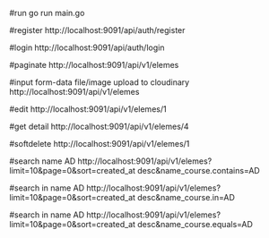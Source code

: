 #run
go run main.go

#register
http://localhost:9091/api/auth/register

#login
http://localhost:9091/api/auth/login

#paginate
http://localhost:9091/api/v1/elemes

#input form-data file/image upload to cloudinary
http://localhost:9091/api/v1/elemes

#edit
http://localhost:9091/api/v1/elemes/1

#get detail
http://localhost:9091/api/v1/elemes/4

#softdelete
http://localhost:9091/api/v1/elemes/1

#search name AD
http://localhost:9091/api/v1/elemes?limit=10&page=0&sort=created_at desc&name_course.contains=AD

#search in name AD
http://localhost:9091/api/v1/elemes?limit=10&page=0&sort=created_at desc&name_course.in=AD

#search in name AD
http://localhost:9091/api/v1/elemes?limit=10&page=0&sort=created_at desc&name_course.equals=AD
